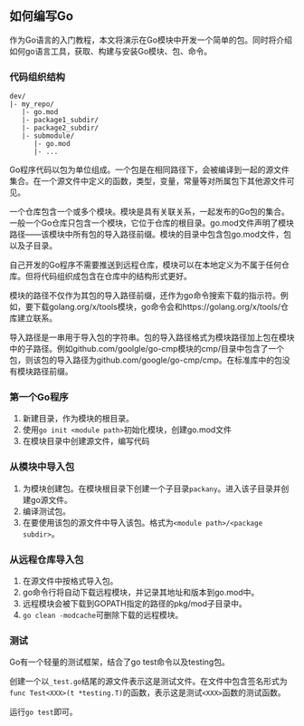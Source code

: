 ## 如何编写Go

作为Go语言的入门教程，本文将演示在Go模块中开发一个简单的包。同时将介绍如何go语言工具，获取、构建与安装Go模块、包、命令。

### 代码组织结构

```
dev/
|- my_repo/
   |- go.mod
   |- package1_subdir/
   |- package2_subdir/
   |- submodule/
      |- go.mod
      |- ...  
```

Go程序代码以包为单位组成。一个包是在相同路径下，会被编译到一起的源文件集合。在一个源文件中定义的函数，类型，变量，常量等对所属包下其他源文件可见。

一个仓库包含一个或多个模块。模块是具有关联关系，一起发布的Go包的集合。一般一个Go仓库只包含一个模块，它位于仓库的根目录。go.mod文件声明了模块路径——该模块中所有包的导入路径前缀。模块的目录中包含包go.mod文件，包以及子目录。

自己开发的Go程序不需要推送到远程仓库，模块可以在本地定义为不属于任何仓库。但将代码组织成包含在仓库中的结构形式更好。

模块的路径不仅作为其包的导入路径前缀，还作为go命令搜索下载的指示符。例如，要下载golang.org/x/tools模块，go命令会和https://golang.org/x/tools/仓库建立联系。

导入路径是一串用于导入包的字符串。包的导入路径格式为模块路径加上包在模块中的子路径。例如github.com/goolgle/go-cmp模块的cmp/目录中包含了一个包，则该包的导入路径为github.com/google/go-cmp/cmp。在标准库中的包没有模块路径前缀。

### 第一个Go程序

1. 新建目录，作为模块的根目录。
2. 使用`go init <module path>`初始化模块，创建go.mod文件
3. 在模块目录中创建源文件，编写代码

### 从模块中导入包

1. 为模块创建包。在模块根目录下创建一个子目录`packany`。进入该子目录并创建go源文件。
2. 编译测试包。
3. 在要使用该包的源文件中导入该包。格式为`<module path>/<package subdir>`。


### 从远程仓库导入包

1. 在源文件中按格式导入包。
2. go命令行将自动下载远程模块，并记录其地址和版本到go.mod中。
3. 远程模块会被下载到GOPATH指定的路径的pkg/mod子目录中。
4. `go clean -modcache`可删除下载的远程模块。

### 测试

Go有一个轻量的测试框架，结合了go test命令以及testing包。

创建一个以`_test.go`结尾的源文件表示这是测试文件。在文件中包含签名形式为`func Test<XXX>(t *testing.T)`的函数，表示这是测试`<XXX>`函数的测试函数。

运行`go test`即可。

